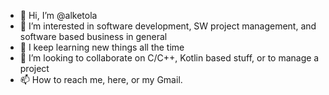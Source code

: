- 👋 Hi, I’m @alketola
- 👀 I’m interested in software development, SW project management, and software based business in general
- 🌱 I keep learning new things all the time
- 💞️ I’m looking to collaborate on C/C++, Kotlin based stuff, or to manage a project
- 📫 How to reach me, here, or my Gmail.

<!---
alketola/alketola is a ✨ special ✨ repository because its `README.md` (this file) appears on your GitHub profile.
You can click the Preview link to take a look at your changes.
--->
